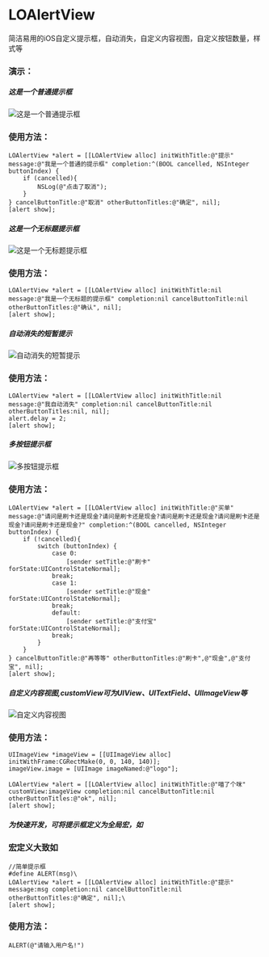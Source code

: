 # LOAlertView
简洁易用的iOS自定义提示框，自动消失，自定义内容视图，自定义按钮数量，样式等

### 演示：
##### 这是一个普通提示框

![这是一个普通提示框](https://github.com/laoou002/LOAlertView/blob/master/boke001.png)

### 使用方法：
```objc
LOAlertView *alert = [[LOAlertView alloc] initWithTitle:@"提示" message:@"我是一个普通的提示框" completion:^(BOOL cancelled, NSInteger buttonIndex) {
    if (cancelled){
        NSLog(@"点击了取消");
    }
} cancelButtonTitle:@"取消" otherButtonTitles:@"确定", nil];
[alert show];
```

##### 这是一个无标题提示框

![这是一个无标题提示框](https://github.com/laoou002/LOAlertView/blob/master/boke002.png)

### 使用方法：
```objc
LOAlertView *alert = [[LOAlertView alloc] initWithTitle:nil message:@"我是一个无标题的提示框" completion:nil cancelButtonTitle:nil otherButtonTitles:@"确认", nil];
[alert show];
```

##### 自动消失的短暂提示

![自动消失的短暂提示](https://github.com/laoou002/LOAlertView/blob/master/boke003.png)

### 使用方法：
```objc
LOAlertView *alert = [[LOAlertView alloc] initWithTitle:nil message:@"我自动消失" completion:nil cancelButtonTitle:nil otherButtonTitles:nil, nil];
alert.delay = 2;
[alert show];
```


##### 多按钮提示框

![多按钮提示框](https://github.com/laoou002/LOAlertView/blob/master/boke004.png)

### 使用方法：
```objc
LOAlertView *alert = [[LOAlertView alloc] initWithTitle:@"买单" message:@"请问是刷卡还是现金?请问是刷卡还是现金?请问是刷卡还是现金?请问是刷卡还是现金?请问是刷卡还是现金?" completion:^(BOOL cancelled, NSInteger buttonIndex) {
    if (!cancelled){
        switch (buttonIndex) {
            case 0:
                [sender setTitle:@"刷卡" forState:UIControlStateNormal];
            break;
            case 1:
                [sender setTitle:@"现金" forState:UIControlStateNormal];
            break;
            default:
                [sender setTitle:@"支付宝" forState:UIControlStateNormal];
            break;
        }
    }
} cancelButtonTitle:@"再等等" otherButtonTitles:@"刷卡",@"现金",@"支付宝", nil];
[alert show];
```

##### 自定义内容视图,customView可为UIView、UITextField、UIImageView等

![自定义内容视图](https://github.com/laoou002/LOAlertView/blob/master/boke005.png)

### 使用方法：
```objc
UIImageView *imageView = [[UIImageView alloc] initWithFrame:CGRectMake(0, 0, 140, 140)];
imageView.image = [UIImage imageNamed:@"logo"];
            
LOAlertView *alert = [[LOAlertView alloc] initWithTitle:@"喵了个咪" customView:imageView completion:nil cancelButtonTitle:nil otherButtonTitles:@"ok", nil];
[alert show];
```

##### 为快速开发，可将提示框定义为全局宏，如

### 宏定义大致如
```objc
//简单提示框
#define ALERT(msg)\
LOAlertView *alert = [[LOAlertView alloc] initWithTitle:@"提示" message:msg completion:nil cancelButtonTitle:nil     otherButtonTitles:@"确定", nil];\
[alert show];
```

### 使用方法：
```objc
ALERT(@"请输入用户名!")
```
